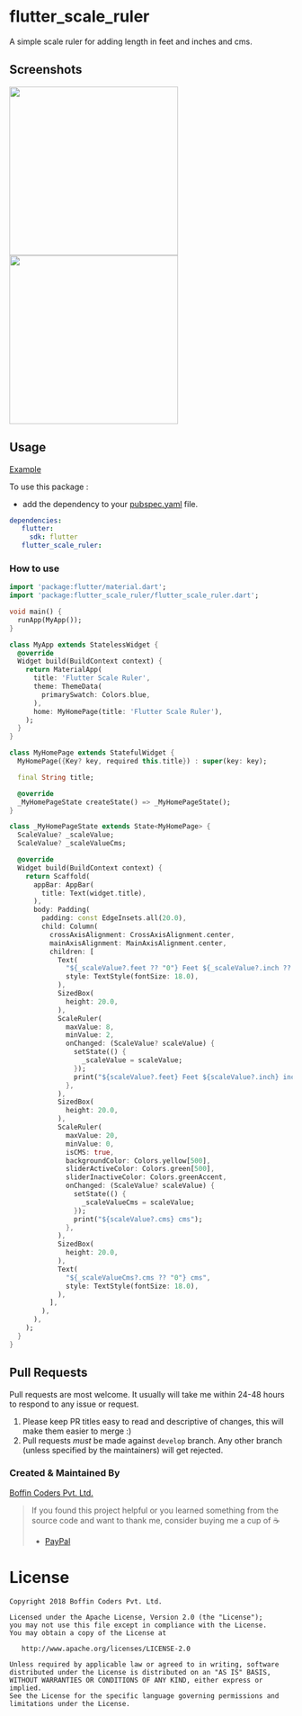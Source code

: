 # flutter_scale_ruler

A simple scale ruler for adding length in feet and inches and cms.
## Screenshots

<img src="https://github.com/boffincoders/flutter_scale_ruler/blob/master/gv.gif?raw=true" height="300em" />  <img src="https://github.com/boffincoders/flutter_scale_ruler/blob/master/ss1.png?raw=true"  height="300em" />

## Usage

[Example](https://github.com/boffincoders/flutter_scale_ruler/blob/master/example/example.dart)

To use this package :

- add the dependency to your [pubspec.yaml](https://github.com/boffincoders/flutter_scale_ruler/blob/master/pubspec.yaml) file.

 ```yaml
 dependencies:
    flutter:
      sdk: flutter
    flutter_scale_ruler:
```
    
### How to use

```dart
import 'package:flutter/material.dart';
import 'package:flutter_scale_ruler/flutter_scale_ruler.dart';

void main() {
  runApp(MyApp());
}

class MyApp extends StatelessWidget {
  @override
  Widget build(BuildContext context) {
    return MaterialApp(
      title: 'Flutter Scale Ruler',
      theme: ThemeData(
        primarySwatch: Colors.blue,
      ),
      home: MyHomePage(title: 'Flutter Scale Ruler'),
    );
  }
}

class MyHomePage extends StatefulWidget {
  MyHomePage({Key? key, required this.title}) : super(key: key);

  final String title;

  @override
  _MyHomePageState createState() => _MyHomePageState();
}

class _MyHomePageState extends State<MyHomePage> {
  ScaleValue? _scaleValue;
  ScaleValue? _scaleValueCms;

  @override
  Widget build(BuildContext context) {
    return Scaffold(
      appBar: AppBar(
        title: Text(widget.title),
      ),
      body: Padding(
        padding: const EdgeInsets.all(20.0),
        child: Column(
          crossAxisAlignment: CrossAxisAlignment.center,
          mainAxisAlignment: MainAxisAlignment.center,
          children: [
            Text(
              "${_scaleValue?.feet ?? "0"} Feet ${_scaleValue?.inch ?? "0"} inches",
              style: TextStyle(fontSize: 18.0),
            ),
            SizedBox(
              height: 20.0,
            ),
            ScaleRuler(
              maxValue: 8,
              minValue: 2,
              onChanged: (ScaleValue? scaleValue) {
                setState(() {
                  _scaleValue = scaleValue;
                });
                print("${scaleValue?.feet} Feet ${scaleValue?.inch} inches");
              },
            ),
            SizedBox(
              height: 20.0,
            ),
            ScaleRuler(
              maxValue: 20,
              minValue: 0,
              isCMS: true,
              backgroundColor: Colors.yellow[500],
              sliderActiveColor: Colors.green[500],
              sliderInactiveColor: Colors.greenAccent,
              onChanged: (ScaleValue? scaleValue) {
                setState(() {
                  _scaleValueCms = scaleValue;
                });
                print("${scaleValue?.cms} cms");
              },
            ),
            SizedBox(
              height: 20.0,
            ),
            Text(
              "${_scaleValueCms?.cms ?? "0"} cms",
              style: TextStyle(fontSize: 18.0),
            ),
          ],
        ),
      ),
    );
  }
}
```
    
## Pull Requests

Pull requests are most welcome. It usually will take me within 24-48 hours to respond to any issue or request.

1.  Please keep PR titles easy to read and descriptive of changes, this will make them easier to merge :)
2.  Pull requests _must_ be made against `develop` branch. Any other branch (unless specified by the maintainers) will get rejected.

### Created & Maintained By

[Boffin Coders Pvt. Ltd.](https://boffincoders.com/)

> If you found this project helpful or you learned something from the source code and want to thank me, consider buying me a cup of :coffee:
>
> * [PayPal](https://paypal.me/boffincoders)

# License

    Copyright 2018 Boffin Coders Pvt. Ltd.

    Licensed under the Apache License, Version 2.0 (the "License");
    you may not use this file except in compliance with the License.
    You may obtain a copy of the License at

       http://www.apache.org/licenses/LICENSE-2.0

    Unless required by applicable law or agreed to in writing, software
    distributed under the License is distributed on an "AS IS" BASIS,
    WITHOUT WARRANTIES OR CONDITIONS OF ANY KIND, either express or implied.
    See the License for the specific language governing permissions and
    limitations under the License.
